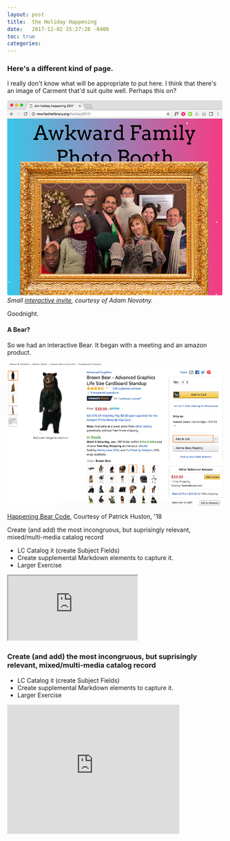 ```yaml
---
layout: post
title:  the Holiday Happening
date:   2017-12-02 15:27:28 -0400
toc: true
categories:
---
```


### Here's a different kind of page.

I really don't know what will be appropriate to put here.  I think that there's an image of Carment that'd suit quite well.  Perhaps this on?

![2017 Invitation, including faculty photobooth from the first Happening, 2015](/assets/img/Happening.jpg)
*Small [interactive invite](http://rewritethelibrary.org/holiday2017/), courtesy of Adam Novotny.*

 Goodnight.

#### A Bear?
 So we had an interactive Bear.  It began with a meeting and an amazon product.

![photo of carmen papalia talk, Olin college Library 2015](/assets/img/theBear.png)

 [Happening Bear Code](https://github.com/phuston/holidaybear), Courtesy of Patrick Huston, '18

 Create (and add) the most incongruous, but suprisingly relevant, mixed/multi-media catalog record

- LC Catalog it (create Subject Fields)
- Create supplemental Markdown elements to capture it.
- Larger Exercise


<iframe src="https://docs.google.com/spreadsheets/d/e/2PACX-1vQM91QzbRmFrAvQUkpM0UyMhIxirKO57ENSSjFuIN7ul04p6Yju-03-tbGzGIcW6zykRRsC1vGBxxvN/pubhtml?gid=0&amp;single=true&amp;widget=true&amp;headers=false"></iframe>


### Create (and add) the most incongruous, but suprisingly relevant, mixed/multi-media catalog record

- LC Catalog it (create Subject Fields)
- Create supplemental Markdown elements to capture it.
- Larger Exercise

<iframe src="https://player.vimeo.com/video/248514938?color=ff0179&title=0&byline=0&portrait=0" width="400" height="300" frameborder="0" webkitallowfullscreen mozallowfullscreen allowfullscreen></iframe>
